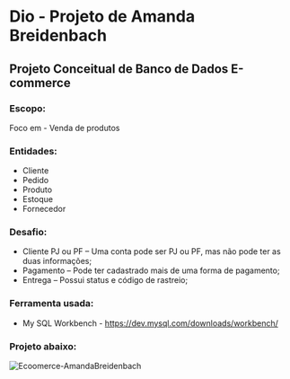 # Dio - Projeto de Amanda Breidenbach
## Projeto Conceitual de Banco de Dados E-commerce

### Escopo:

Foco em - Venda de produtos

### Entidades:
- Cliente
- Pedido
- Produto
- Estoque
- Fornecedor

### Desafio:
- Cliente PJ ou PF – Uma conta pode ser PJ ou PF, mas não pode ter as duas informações;
- Pagamento – Pode ter cadastrado mais de uma forma de pagamento;
- Entrega – Possui status e código de rastreio;

### Ferramenta usada:
- My SQL Workbench - https://dev.mysql.com/downloads/workbench/

### Projeto abaixo: 
![Ecoomerce-AmandaBreidenbach](https://github.com/user-attachments/assets/54eb8011-bd01-4fb1-88db-79977a0b8ae1)

